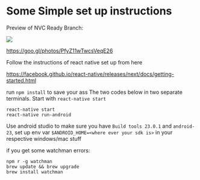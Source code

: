 # Some Simple set up instructions

Preview of NVC Ready Branch:

![](https://lh3.googleusercontent.com/jcoIyXV3cLyi9kf9JdCwmH1SDTI8QqBUwbk5ZjcAm2j6jf4WX5E49WD6rBUrnTyfaLqRFaMAH8iMRO4wKaQV_7NtAbvF2OpnlSPcjUg6EXSE13LU2YLSHtR-isHww0tS12ghiHbwOvcUlqnzpc-a49cctR5nR-kmCB8Dwgurm1mQKHQCxKAGh-jVeQ-ggvP5O4ufko9xYTblKgCzT1-8Q7zaA7-wsByLxsGw0D0U6X2bTBhxOyyp-07vfoK8hfhjAkaKO0UV0Xrc7aXBTafS8JWB0hbX8W0ILF-vVOa8_lh43lcfa1AWvD0M-Sp9QpzZqopVk0fb00Eof6iBL5SxbL89R0u7Nr3kGY-Xj7ys5Mzw2bb7uK-ykqO7tIFvlNk3hhHZd3fFdxZYeBdYhTHKpKW6hdzjWneNINVpXxcpLAFZkFw7nIB3IK7o_bb_LOxx3LSgRskdInjhoeS_FD8MbQxVJgvETplQodEvhsk3Qs6X3PB_aepfy4rb0qJPrxu1Rg7qZt727Qf8-uqWkXeRRKlbErxi3SI7663e8DGx_8RJ6oKp6yD3aCvX7c6jzDNyWuhUD0gIRVeW80BpQCiBmi8S8EdNEs6k4-QhY9lmVEFmoRbfI_zuWpFTLTQFGCQp17KNC0xvBRK_qcSwJh2y8An7cirskaCv_ad0=w345-h613-no)

https://goo.gl/photos/PfyZ11wTwcsVeqE26

Follow the instructions of react native set up from here 

https://facebook.github.io/react-native/releases/next/docs/getting-started.html

run `npm install` to save your ass
The two codes below in two separate terminals. Start with  `react-native start`
```
react-native start
react-native run-android
```

Use android studio to make sure you have `Build tools 23.0.1` and `android-23`, set up env var `$ANDROID_HOME=<where ever your sdk is>` in your respective windows/mac stuff

if you get some watchman errors:

```
npm r -g watchman
brew update && brew upgrade
brew install watchman
```
